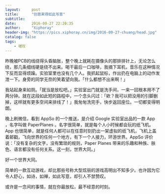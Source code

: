```yaml
---
layout:     post
title:      "创意来得如此写意"
subtitle:   
date:       2016-09-27 22:20:35
author:     "Xiphoray"
header-img: "https://pics.xiphoray.cn/img/2016-09-27-chuang/head.jpg"
catalog: false
tags:     
    - 嗟叹
---
```



昨晚被PCB的线绕得头昏脑胀，整个晚上就耗在摄像头的那排排针上，无论怎么绕，那几条细线硬是绕不出来。喝干最后一口咖啡，我摘下耳机，音乐在这种情况下反而显得烦躁。实验室里也没有几个人。我抓起鼠标，作出扔在电脑上的动作发泄一下。身旁的同学无奈的笑着望向我。「什么都想不出来啊！」

我站起身来如厕。「就当是放松吧。」实验室出门就是洗手间，一来一回根本用不了两分钟。就在这段如此短的路程中，一个念头闪过：「欸？我可以把没用的引脚删掉，这样就有更多空间来排线了！」我匆匆洗完手，快步返回座位。一切都变得明朗。

晚上刷微信，看到 AppSo 的一个推送，是介绍 Google 实验室出品的一款 App ，名字叫做 PaperPlanes 。名字很简单，就是每个人小时候都会玩的纸飞机。App 也很简单，就是任何人都可以在任意时刻扔出一架虚拟的纸飞机，飞机上盖着邮戳，飞向世界的任何一个地方，有下一个人接力，环游世界。AppSo 评价说：「没有复杂的文字，没有繁琐的规则，Paper Planes 带来的乐趣和种族、肤色、语言都没有任何关系。这一刻，世界大同。」

好一个世界大同。

简单的一款互动游戏，却比那些号称大型炫丽的游戏高明出不知多少。也许因为它令人舒心，如诗，如禅，如此写意，却引人不禁赞叹。

或许是一念间的事情，就在你最放松，最不经意的时刻。
